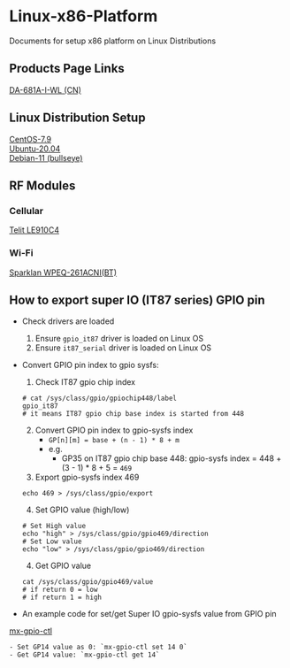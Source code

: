 # Linux-x86-Platform
Documents for setup x86 platform on Linux Distributions

## Products Page Links
[DA-681A-I-WL (CN)](/products/DA-681A-I-WL.md)<br>

## Linux Distribution Setup
[CentOS-7.9](/dist/CentOS-7.9.md)<br>
[Ubuntu-20.04](/dist/Ubuntu-20.04.md)<br>
[Debian-11 (bullseye)](/dist/Debian-11.md)

## RF Modules
### Cellular
[Telit LE910C4](/cellular/telit/LE910C4.md)
### Wi-Fi
[Sparklan WPEQ-261ACNI(BT)](/wifi/sparklan/WPEQ-261ACNI.md)

## How to export super IO (IT87 series) GPIO pin

- Check drivers are loaded
    1. Ensure `gpio_it87` driver is loaded on Linux OS
    2. Ensure `it87_serial` driver is loaded on Linux OS

- Convert GPIO pin index to gpio sysfs:
    1. Check IT87 gpio chip index
    ```bash=
    # cat /sys/class/gpio/gpiochip448/label
    gpio_it87
    # it means IT87 gpio chip base index is started from 448
    ```
    2. Convert GPIO pin index to gpio-sysfs index
        - `GP[n][m] = base + (n - 1) * 8 + m`
        - e.g.
            - GP35 on IT87 gpio chip base 448:
              gpio-sysfs index = 448 + (3 - 1) * 8 + 5 = `469`
    3. Export gpio-sysfs index 469
    ```bash=
    echo 469 > /sys/class/gpio/export
    ```
    4. Set GPIO value (high/low)
    ```bash=
    # Set High value
    echo "high" > /sys/class/gpio/gpio469/direction
    # Set Low value
    echo "low" > /sys/class/gpio/gpio469/direction
    ```
    4. Get GPIO value
    ```bash=
    cat /sys/class/gpio/gpio469/value
    # if return 0 = low
    # if return 1 = high
    ```

- An example code for set/get Super IO gpio-sysfs value from GPIO pin

[mx-gpio-ctl](tools/mx-gpio-ctl)

	- Set GP14 value as 0: `mx-gpio-ctl set 14 0`
	- Get GP14 value: `mx-gpio-ctl get 14`

